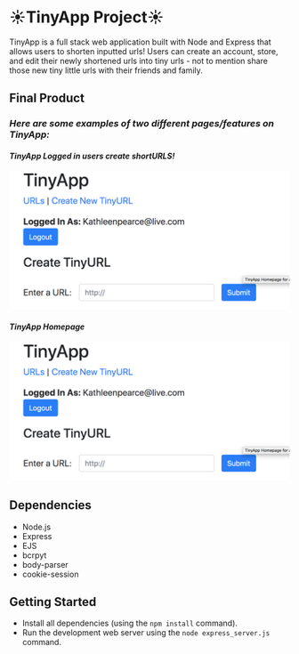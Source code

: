 # **:sunny:TinyApp Project:sunny:**

TinyApp is a full stack web application built with Node and Express that allows users to shorten inputted urls! Users can create an account, store, and edit their newly shortened urls into tiny urls - not to mention share those new tiny little urls with their friends and family.

## **Final Product**
### *Here are some examples of two different pages/features on TinyApp:*

#### *TinyApp Logged in users create shortURLS!*
![Alt text](https://github.com/kathleenpearce/TinyAppProject/blob/master/TinyApp%20Logged%20in%20create%20tinyURL.png)




#### *TinyApp Homepage*
![Alt text](https://github.com/kathleenpearce/TinyAppProject/blob/master/TinyApp%20Logged%20in%20create%20tinyURL.png)



## Dependencies

- Node.js
- Express
- EJS
- bcrpyt
- body-parser
- cookie-session

## Getting Started
- Install all dependencies (using the `npm install` command).
- Run the development web server using the `node express_server.js` command.
